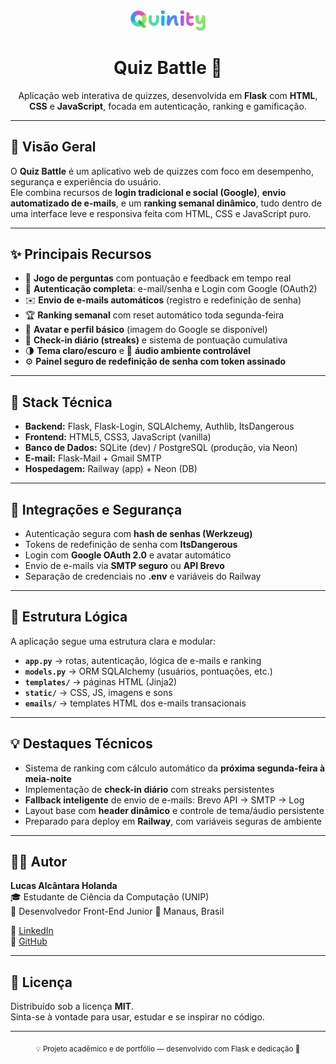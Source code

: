 <div align="center">
  <img src="static/images/logo-quinity.png" alt="Quiz Battle" width="120">
  <h1>Quiz Battle 🎯</h1>
  <p>Aplicação web interativa de quizzes, desenvolvida em <b>Flask</b> com <b>HTML</b>, <b>CSS</b> e <b>JavaScript</b>, focada em autenticação, ranking e gamificação.</p>
</div>

---

## 🚀 Visão Geral

O **Quiz Battle** é um aplicativo web de quizzes com foco em desempenho, segurança e experiência do usuário.  
Ele combina recursos de **login tradicional e social (Google)**, **envio automatizado de e-mails**, e um **ranking semanal dinâmico**, tudo dentro de uma interface leve e responsiva feita com HTML, CSS e JavaScript puro.

---

## ✨ Principais Recursos

- 🧠 **Jogo de perguntas** com pontuação e feedback em tempo real  
- 🔐 **Autenticação completa**: e-mail/senha e Login com Google (OAuth2)  
- ✉️ **Envio de e-mails automáticos** (registro e redefinição de senha)  
- 🏆 **Ranking semanal** com reset automático toda segunda-feira  
- 👤 **Avatar e perfil básico** (imagem do Google se disponível)  
- 📅 **Check-in diário (streaks)** e sistema de pontuação cumulativa  
- 🌗 **Tema claro/escuro** e 🎵 **áudio ambiente controlável**  
- ⚙️ **Painel seguro de redefinição de senha com token assinado**

---

## 🧠 Stack Técnica

- **Backend:** Flask, Flask-Login, SQLAlchemy, Authlib, ItsDangerous  
- **Frontend:** HTML5, CSS3, JavaScript (vanilla)  
- **Banco de Dados:** SQLite (dev) / PostgreSQL (produção, via Neon)  
- **E-mail:** Flask-Mail + Gmail SMTP  
- **Hospedagem:** Railway (app) + Neon (DB)

---

## 🔐 Integrações e Segurança

- Autenticação segura com **hash de senhas (Werkzeug)**  
- Tokens de redefinição de senha com **ItsDangerous**  
- Login com **Google OAuth 2.0** e avatar automático  
- Envio de e-mails via **SMTP seguro** ou **API Brevo**  
- Separação de credenciais no **.env** e variáveis do Railway

---

## 🧩 Estrutura Lógica

A aplicação segue uma estrutura clara e modular:

- **`app.py`** → rotas, autenticação, lógica de e-mails e ranking  
- **`models.py`** → ORM SQLAlchemy (usuários, pontuações, etc.)  
- **`templates/`** → páginas HTML (Jinja2)  
- **`static/`** → CSS, JS, imagens e sons  
- **`emails/`** → templates HTML dos e-mails transacionais  

---

## 💡 Destaques Técnicos

- Sistema de ranking com cálculo automático da **próxima segunda-feira à meia-noite**  
- Implementação de **check-in diário** com streaks persistentes  
- **Fallback inteligente** de envio de e-mails: Brevo API → SMTP → Log  
- Layout base com **header dinâmico** e controle de tema/áudio persistente  
- Preparado para deploy em **Railway**, com variáveis seguras de ambiente  

---

## 👨‍💻 Autor

**Lucas Alcântara Holanda**  
🎓 Estudante de Ciência da Computação (UNIP)  
💼 Desenvolvedor Front-End Junior
📍 Manaus, Brasil  

🔗 [LinkedIn](https://www.linkedin.com/in/lucas-alcantara-holanda/)  
🔗 [GitHub](https://github.com/lucasalc25)

---

## 🧾 Licença

Distribuído sob a licença **MIT**.  
Sinta-se à vontade para usar, estudar e se inspirar no código.

---

<div align="center">
  <sub>💡 Projeto acadêmico e de portfólio — desenvolvido com Flask e dedicação 🧩</sub>
</div>


